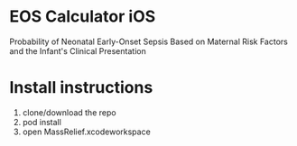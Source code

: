 # EOS Calculator iOS
Probability of Neonatal Early-Onset Sepsis Based on  Maternal Risk Factors and the Infant's Clinical Presentation

# Install instructions
1. clone/download the repo
2. pod install
3. open MassRelief.xcodeworkspace
